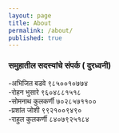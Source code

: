```yaml
---
layout: page
title: About
permalink: /about/
published: true
---
```




### समुहातील सदस्यांचे संपर्क ( दुरध्वनी)

-अभिजित बडवे		९८५००१०७७४  
-रोहन भुसारे		  ९६०४८८१५१८  
-सोमनाथ कुलकर्णी	  ७०२८५७११००  
-प्रशांत जोशी		   ९९२१००९४९०  
-राहुल कुलकर्णी	       ८४०७९२५१८४  
